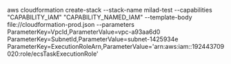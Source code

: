 aws cloudformation create-stack --stack-name milad-test --capabilities "CAPABILITY_IAM" "CAPABILITY_NAMED_IAM" --template-body file://cloudformation-prod.json --parameters ParameterKey=VpcId,ParameterValue=vpc-a93aa6d0 \
ParameterKey=SubnetId,ParameterValue=subnet-1425934e \
ParameterKey=ExecutionRoleArn,ParameterValue='arn:aws:iam::192443709020:role/ecsTaskExecutionRole'